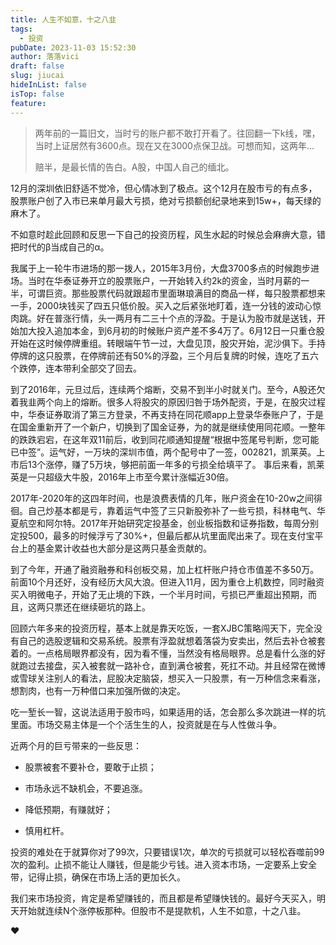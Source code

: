 ```yaml
---
title: 人生不如意，十之八韭
tags:
  - 投资
pubDate: 2023-11-03 15:52:30
author: 落落vici
draft: false
slug: jiucai
hideInList: false
isTop: false
feature:
---
```

> 两年前的一篇旧文，当时亏的账户都不敢打开看了。往回翻一下k线，嘿，当时上证居然有3600点。现在又在3000点保卫战。可想而知，这两年...
> 
> 赔半，是最长情的告白。A股，中国人自己的缅北。


12月的深圳依旧舒适不觉冷，但心情冰到了极点。这个12月在股市亏的有点多，股票账户创了入市已来单月最大亏损，绝对亏损额创纪录地来到15w+，每天绿的麻木了。 

不如意时趁此回顾和反思一下自己的投资历程，风生水起的时候总会麻痹大意，错把时代的β当成自己的α。 

我属于上一轮牛市进场的那一拨人，2015年3月份，大盘3700多点的时候跑步进场。当时在华泰证券开立的股票账户，一开始转入约2k的资金，当时月薪的一半，可谓巨资。那些股票代码就跟超市里面琳琅满目的商品一样，每只股票都想来一手，2000块钱买了四五只低价股。买入之后紧张地盯着，连一分钱的波动心惊肉跳。好在普涨行情，头一两月有二三十个点的浮盈。于是认为股市就是送钱，开始加大投入追加本金，到6月初的时候账户资产差不多4万了。6月12日一只重仓股开始在这时候停牌重组。转眼端午节一过，大盘见顶，股灾开始，泥沙俱下。手持停牌的这只股票，在停牌前还有50%的浮盈，三个月后复牌的时候，连吃了五六个跌停，连本带利全部交了回去。 

到了2016年，元旦过后，连续两个熔断，交易不到半小时就关门。至今，A股还欠着我韭两个向上的熔断。很多人将股灾的原因归咎于场外配资，于是，在股灾过程中，华泰证券取消了第三方登录，不再支持在同花顺app上登录华泰账户了，于是在国金重新开了一个新户，切换到了国金证券，为的就是继续使用同花顺。一整年的跌跌宕宕，在这年双11前后，收到同花顺通知提醒“根据中签尾号判断，您可能已中签”。运气好，一万块的深圳市值，两个配号中了一签，002821，凯莱英。上市后13个涨停，赚了5万块，够把前面一年多的亏损全给填平了。 事后来看，凯莱英是一只超级大牛股，2016年上市至今累计涨幅近30倍。

2017年-2020年的这四年时间，也是浪费表情的几年，账户资金在10-20w之间徘徊。自己炒基本都是亏，靠着运气中签了三只新股弥补了一些亏损，科林电气、华夏航空和阿尔特。2017年开始研究定投基金，创业板指数和证券指数，每周分别定投500，最多的时候浮亏了30%+，但最后都从坑里面爬出来了。现在支付宝平台上的基金累计收益也大部分是这两只基金贡献的。 

到了今年，开通了融资融券和科创板交易，加上杠杆账户持仓市值差不多50万。前面10个月还好，没有经历大风大浪。但进入11月，因为重仓上机数控，同时融资买入明微电子，开始了无止境的下跌，一个半月时间，亏损已严重超出预期，而且，这两只票还在继续砸坑的路上。 

回顾六年多来的投资历程，基本上就是靠天吃饭，一套XJBC策略闯天下，完全没有自己的选股逻辑和交易系统。股票有浮盈就想着落袋为安卖出，然后去补仓被套着的。一点格局眼界都没有，因为看不懂，当然没有格局眼界。总是看什么涨的好就跑过去接盘，买入被套就一路补仓，直到满仓被套，死扛不动。并且经常在微博或雪球关注别人的看法，屁股决定脑袋，想买入一只股票，有一万种信念来看涨，想割肉，也有一万种借口来加强所做的决定。 

吃一堑长一智，这说法适用于股市吗，如果适用的话，怎会那么多次跳进一样的坑里面。市场交易主体是一个个活生生的人，投资就是在与人性做斗争。 

近两个月的巨亏带来的一些反思：

- 股票被套不要补仓，要敢于止损；
    
- 市场永远不缺机会，不要追涨。 
    
- 降低预期，有赚就好；
    
- 慎用杠杆。
    

投资的难处在于就算你对了99次，只要错误1次，单次的亏损就可以轻松吞噬前99次的盈利。止损不能让人赚钱，但是能少亏钱。进入资本市场，一定要系上安全带，记得止损，确保在市场上活的更加长久。

我们来市场投资，肯定是希望赚钱的，而且都是希望赚快钱的。最好今天买入，明天开始就连续N个涨停板那种。但股市不是提款机，人生不如意，十之八韭。

❤